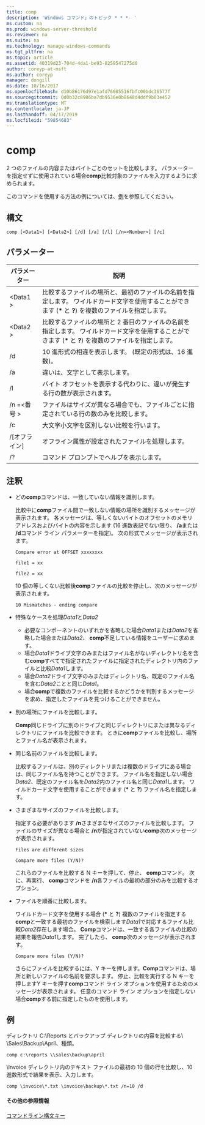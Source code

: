 ```yaml
---
title: comp
description: 'Windows コマンド」のトピック * * *- '
ms.custom: na
ms.prod: windows-server-threshold
ms.reviewer: na
ms.suite: na
ms.technology: manage-windows-commands
ms.tgt_pltfrm: na
ms.topic: article
ms.assetid: 40319d23-704d-4da1-be93-8259547275d0
author: coreyp-at-msft
ms.author: coreyp
manager: dongill
ms.date: 10/16/2017
ms.openlocfilehash: d10b86176d97e1afd76085516fbfc00bdc36577f
ms.sourcegitcommit: 0d0b32c8986ba7db9536e0b8648d4ddf9b03e452
ms.translationtype: MT
ms.contentlocale: ja-JP
ms.lasthandoff: 04/17/2019
ms.locfileid: "59854683"
---
```

# <a name="comp"></a>comp



2 つのファイルの内容またはバイトごとのセットを比較します。 パラメーターを指定せずに使用されている場合**comp**比較対象のファイルを入力するように求められます。

このコマンドを使用する方法の例については、[例](#BKMK_examples)を参照してください。

## <a name="syntax"></a>構文

```
comp [<Data1>] [<Data2>] [/d] [/a] [/l] [/n=<Number>] [/c]
```

## <a name="parameters"></a>パラメーター

|パラメーター|説明|
|---------|-----------|
|\<Data1 >|比較するファイルの場所と、最初のファイルの名前を指定します。 ワイルドカード文字を使用することができます (**&#42;** と **?**) を複数のファイルを指定します。|
|\<Data2 >|比較するファイルの場所と 2 番目のファイルの名前を指定します。 ワイルドカード文字を使用することができます (**&#42;** と **?**) を複数のファイルを指定します。|
|/d|10 進形式の相違を表示します。 (既定の形式は、16 進数)。|
|/a|違いは、文字として表示します。|
|/l|バイト オフセットを表示する代わりに、違いが発生する行の数が表示されます。|
|/n =\<番号 >|ファイルはサイズが異なる場合でも、ファイルごとに指定されている行の数のみを比較します。|
|/c|大文字小文字を区別しない比較を行います。|
|/[オフライン]|オフライン属性が設定されたファイルを処理します。|
|/?|コマンド プロンプトでヘルプを表示します。|

## <a name="remarks"></a>注釈

-   どの**comp**コマンドは、一致していない情報を識別します。

    比較中に**comp**ファイル間で一致しない情報の場所を識別するメッセージが表示されます。 各メッセージは、等しくないバイトのオフセットのメモリ アドレスおよびバイトの内容を示します (16 進数表記でない限り、 **/a**または **/d**コマンド ライン パラメーターを指定)。 次の形式でメッセージが表示されます。

    `Compare error at OFFSET xxxxxxxx`

    `file1 = xx`

    `file2 = xx`

    10 個の等しくない比較後**comp**ファイルの比較を停止し、次のメッセージが表示されます。

    `10 Mismatches - ending compare`
-   特殊なケースを処理*Data1*と*Data2*  
    -   必要なコンポーネントのいずれかを省略した場合*Data1*または*Data2*を省略した場合または*Data2*、 **comp**不足している情報をユーザーに求めます。
    -   場合*Data1*ドライブ文字のみまたはファイル名がないディレクトリ名を含む**comp**すべてで指定されたファイルに指定されたディレクトリ内のファイルと比較*Data1*します。
    -   場合*Data2*ドライブ文字のみまたはディレクトリ名、既定のファイル名を含む*Data2*ことと同じ*Data1*。
    -   場合**comp**で複数のファイルを比較するかどうかを判別するメッセージを求め、指定したファイルを見つけることができません。
-   別の場所にファイルを比較します。

    **Comp**同じドライブに別のドライブと同じディレクトリにまたは異なるディレクトリにファイルを比較できます。 ときに**comp**ファイルを比較し、場所とファイル名が表示されます。
-   同じ名前のファイルを比較します。

    比較するファイルは、別のディレクトリまたは複数のドライブにある場合は、同じファイル名を持つことができます。 ファイル名を指定しない場合*Data2*、既定のファイル名を*Data2*内のファイル名と同じ*Data1*します。 ワイルドカード文字を使用することができます (**&#42;** と **?**) ファイル名を指定します。
-   さまざまなサイズのファイルを比較します。

    指定する必要があります **/n**さまざまなサイズのファイルを比較します。 ファイルのサイズが異なる場合と **/n**が指定されていない**comp**次のメッセージが表示されます。

    `Files are different sizes`

    `Compare more files (Y/N)?`

    これらのファイルを比較する N キーを押して、停止、 **comp**コマンド。 次に、再実行、 **comp**コマンドを **/n**各ファイルの最初の部分のみを比較するオプション。
-   ファイルを順番に比較します。

    ワイルドカード文字を使用する場合 (**&#42;** と **?**) 複数のファイルを指定する**comp**と一致する最初のファイルを検索します*Data1*で対応するファイル比較*Data2*存在します場合。 **Comp**コマンドは、一致する各ファイルの比較の結果を報告*Data1*します。 完了したら、 **comp**次のメッセージが表示されます。

    `Compare more files (Y/N)?`

    さらにファイルを比較するには、Y キーを押します。**Comp**コマンドは、場所と新しいファイルの名前を要求します。 停止、比較を実行する N キーを押しますY キーを押す**comp**コマンド ライン オプションを使用するためのメッセージが表示されます。 任意のコマンド ライン オプションを指定しない場合**comp**する前に指定したものを使用します。

## <a name="BKMK_examples"></a>例

ディレクトリ C:\Reports とバックアップ ディレクトリの内容を比較する\\ \\Sales\Backup\April、種類。
```
comp c:\reports \\sales\backup\april
```
\Invoice ディレクトリ内のテキスト ファイルの最初の 10 個の行を比較し、10 進数形式で結果を表示、入力します。
```
comp \invoice\*.txt \invoice\backup\*.txt /n=10 /d
```

#### <a name="additional-references"></a>その他の参照情報

[コマンドライン構文キー](command-line-syntax-key.md)